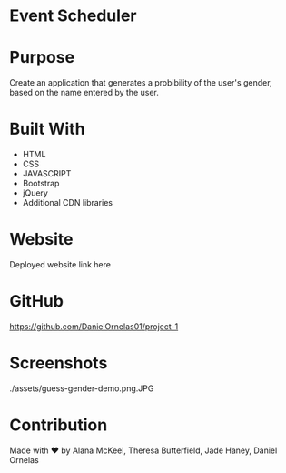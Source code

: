 # Event Scheduler

# Purpose
Create an application that generates a probibility of the user's gender, based on the name entered by the user.

# Built With
* HTML
* CSS
* JAVASCRIPT
* Bootstrap
* jQuery
* Additional CDN libraries

# Website
Deployed website link here

# GitHub
https://github.com/DanielOrnelas01/project-1

# Screenshots
./assets/guess-gender-demo.png.JPG

# Contribution
Made with ❤️ by Alana McKeel, Theresa Butterfield, Jade Haney, Daniel Ornelas
